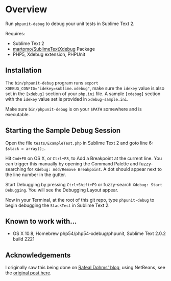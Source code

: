 # Overview

Run `phpunit-debug` to debug your unit tests in Sublime Text 2.

Requires:
 - Sublime Text 2
 - [martomo/SublimeTextXdebug](https://github.com/martomo/SublimeTextXdebug) Package
 - PHP5, Xdebug extension, PHPUnit

## Installation

The `bin/phpunit-debug` program runs `export XDEBUG_CONFIG="idekey=sublime.xdebug"`, make sure the `idekey` value is also set in the `[xdebug]` section of your `php.ini` file. A sample `[xdebug]` section with the `idekey` value set is provided in `xdebug-sample.ini`.

Make sure `bin/phpunit-debug` is on your `$PATH` somewhere and is executable.

## Starting the Sample Debug Session

Open the file `tests/ExampleTest.php` in Sublime Text 2 and goto line 6: `$stack = array();`.

Hit `Cmd+F8` on OS X, or `Ctrl+F8`, to Add a Breakpoint at the current line. You can trigger this manually by opening the Command Palette and fuzzy-searching for `Xdebug: Add/Remove Breakpoint`. A dot should appear next to the line number in the gutter. 

Start Debugging by pressing `Ctrl+Shift+F9` or fuzzy-search `Xdebug: Start Debugging`. You will see the Debugging Layout appear.

Now in your Terminal, at the root of this git repo, type `phpunit-debug` to begin debugging the `StackTest` in Sublime Text 2.

## Known to work with...

 - OS X 10.8, Homebrew php54/php54-xdebug/phpunit, Sublime Text 2.0.2 build 2221

## Acknowledgements

I originally saw this being done on [Rafeal Dohms' blog](http://blog.doh.ms/), using NetBeans, see the [original post here](http://blog.doh.ms/2011/05/13/debugging-phpunit-tests-in-netbeans-with-xdebug/).
